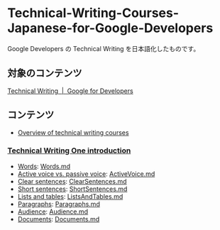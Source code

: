# Technical-Writing-Courses-Japanese-for-Google-Developers
Google Developers の Technical Writing を日本語化したものです。

## 対象のコンテンツ
<a href="https://developers.google.com/tech-writing">Technical Writing  |  Google for Developers</a>

## コンテンツ
- <a href="https://developers.google.com/tech-writing/overview">Overview of technical writing courses </a>

### <a href="https://developers.google.com/tech-writing/one">Technical Writing One introduction</a>
- <a href="https://developers.google.com/tech-writing/one/words">Words</a>: [Words.md](./docs/one/Words.md)
- <a href="https://developers.google.com/tech-writing/one/active-voice">Active voice vs. passive voice</a>: [ActiveVoice.md](./docs/one/02.ActiveVoice.md)
- <a href="https://developers.google.com/tech-writing/one/clear-sentences">Clear sentences</a>: [ClearSentences.md](./docs/one/03.ClearSentences.md)
- <a href="https://developers.google.com/tech-writing/one/short-sentences">Short sentences</a>: [ShortSentences.md](./docs/one/04.ShortSentences.md)
- <a href="https://developers.google.com/tech-writing/one/lists-and-tables">Lists and tables</a>: [ListsAndTables.md](./docs/one/05.ListsAndTables.md)
- <a href="https://developers.google.com/tech-writing/one/paragraphs">Paragraphs</a>: [Paragraphs.md](./docs/one/06.Paragraphs.md)
- <a href="https://developers.google.com/tech-writing/one/audience">Audience</a>: [Audience.md](./docs/one/07.Audience.md)
- <a href="https://developers.google.com/tech-writing/one/documents">Documents</a>: [Documents.md](./docs/one/08.Documents.md)